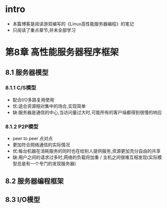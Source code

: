 # intro
- 本篇博客是阅读游双编写的《Linux高性能服务器编程》的笔记
- 只阅读了重点章节,并未全部学习

# 第8章 高性能服务器程序框架
## 8.1 服务器模型

### 8.1.1 C/S模型
- 配合I/O多路复用使用
- 优:适合资源相对集中的场合,实现简单
- 缺:服务器是通信的中心,当访问量过大时,可能所有的客户端都得到很慢的响应

### 8.1.2 P2P模型
- peer to peer 点对点
- 更加符合网络通信的实际情况
- 优:每台机器在消耗服务的同时也在给别人提供服务,资源更加充分自由的共享
- 缺:用户之间的请求过多时,网络的负载将加重 / 主机之间很难互相发现(实际模型总是有一个专门的发现服务器)

## 8.2 服务器编程框架


## 8.3 I/O模型